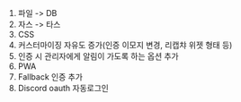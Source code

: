 1. 파일 -> DB
2. 자스 -> 타스
3. CSS
4. 커스터마이징 자유도 증가(인증 이모지 변경, 리캡챠 위젯 형태 등)
5. 인증 시 관리자에게 알림이 가도록 하는 옵션 추가
6. PWA
7. Fallback 인증 추가
8. Discord oauth 자동로그인
